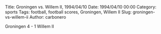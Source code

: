 Title: Groningen vs. Willem II, 1994/04/10
Date: 1994/04/10 00:00
Category: sports
Tags: football, football scores, Groningen, Willem II
Slug: groningen-vs-willem-ii
Author: carbonero


Groningen 4 - 1 Willem II
